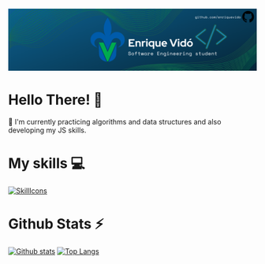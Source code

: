 ![GitHub Header](header.png)

# Hello There! 👋

🌱 I'm currently practicing algorithms and data structures and also developing my JS skills.

# My skills 💻

[![SkillIcons](https://skillicons.dev/icons?i=c,py,git)](https://skillicons.dev)<br/>

# Github Stats ⚡
  
<a href="#">![Github stats](https://github-readme-stats.vercel.app/api?username=enriquevido&theme=blueberry&count_private=true&hide_border=true&line_height=20)</a>
<a href="#">![Top Langs](https://github-readme-stats.vercel.app/api/top-langs/?username=enriquevido&layout=compact&theme=blueberry&count_private=true&hide_border=true)</a>

